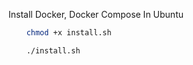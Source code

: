 Install Docker, Docker Compose In Ubuntu

```bash
    chmod +x install.sh
```

```bash
    ./install.sh
```